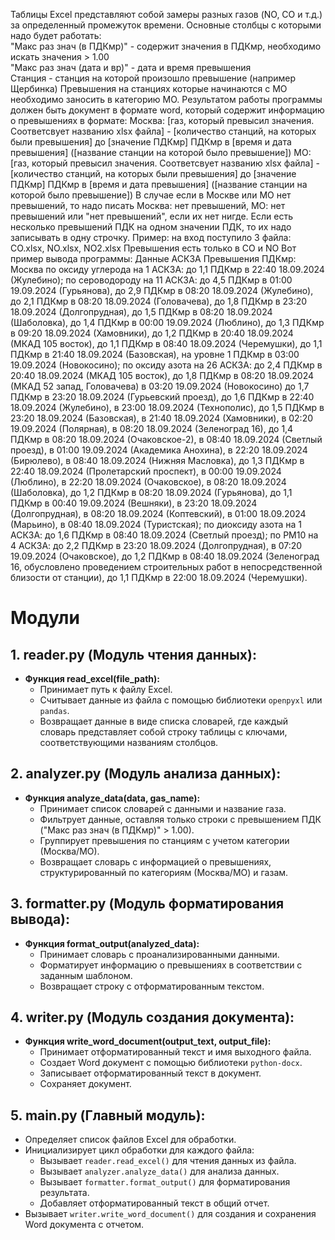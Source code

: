Таблицы Excel представляют собой замеры разных газов (NO, CO и т.д.) за определенный промежуток времени. Основные столбцы с которыми надо будет работать:\
"Макс раз знач (в ПДКмр)" - содержит значения в ПДКмр, необходимо искать значения > 1.00\
"Макс раз знач (дата и вр)" - дата и время превышения\
Станция - станция на которой произошло превышение (например Щербинка)
Превышения на станциях которые начинаются с МО необходимо заносить в категорию МО.
Результатом работы программы должен быть документ в формате word, который содержит информацию о превышениях в формате:
Москва:
[газ, который превысил значения. Соответсвует названию xlsx файла] - [количество станций, на которых были превышения]
до [значение ПДКмр] ПДКмр в [время и дата превышения] ([название станции на которой было превышение])
МО:
[газ, который превысил значения. Соответсвует названию xlsx файла] - [количество станций, на которых были превышения]
до [значение ПДКмр] ПДКмр в [время и дата превышения] ([название станции на которой было превышение])
В случае если в Москве или МО нет превышений, то надо писать Москва: нет превышений, МО: нет превышений или "нет превышений", если их нет нигде. Если есть несколько превышений ПДК на одном значении ПДК, то их надо записывать в одну строчку.
Пример: на вход поступило 3 файла: CO.xlsx, NO.xlsx, NO2.xlsx
Превышения есть только в CO и NO
Вот пример вывода программы:
Данные АСКЗА
Превышения ПДКмр:
Москва
по оксиду углерода на 1 АСКЗА:
до 1,1 ПДКмр в 22:40 18.09.2024 (Жулебино);
по сероводороду на 11 АСКЗА:
до 4,5 ПДКмр в 01:00 19.09.2024 (Гурьянова),
до 2,9 ПДКмр в 08:20 18.09.2024 (Жулебино),
до 2,1 ПДКмр в 08:20 18.09.2024 (Головачева),
до 1,8 ПДКмр в 23:20 18.09.2024 (Долгопрудная),
до 1,5 ПДКмр в 08:20 18.09.2024 (Шаболовка),
до 1,4 ПДКмр в 00:00 19.09.2024 (Люблино),
до 1,3 ПДКмр в 09:20 18.09.2024 (Хамовники),
до 1,2 ПДКмр в 20:40 18.09.2024 (МКАД 105 восток),
до 1,1 ПДКмр в 08:40 18.09.2024 (Черемушки),
до 1,1 ПДКмр в 21:40 18.09.2024 (Базовская),
на уровне 1 ПДКмр в 03:00 19.09.2024 (Новокосино);
по оксиду азота на 26 АСКЗА:
до 2,4 ПДКмр в 20:40 18.09.2024 (МКАД 105 восток),
до 1,8 ПДКмр в 08:20 18.09.2024 (МКАД 52 запад, Головачева)
в 03:20 19.09.2024 (Новокосино)
до 1,7 ПДКмр в 23:20 18.09.2024 (Гурьевский проезд),
до 1,6 ПДКмр в 22:40 18.09.2024 (Жулебино), в 23:00 18.09.2024 (Технополис),
до 1,5 ПДКмр в 23:20 18.09.2024 (Базовская), в 21:40 18.09.2024 (Хамовники), в 02:20 19.09.2024 (Полярная), в 08:20 18.09.2024 (Зеленоград 16),
до 1,4 ПДКмр в 08:20 18.09.2024 (Очаковское-2), в 08:40 18.09.2024 (Светлый проезд), в 01:00 19.09.2024 (Академика Анохина), в 22:20 18.09.2024 (Бирюлево), в 08:40 18.09.2024 (Нижняя Масловка),
до 1,3 ПДКмр в 22:40 18.09.2024 (Пролетарский проспект), в 00:00 19.09.2024 (Люблино), в 22:20 18.09.2024 (Очаковское), в 08:20 18.09.2024 (Шаболовка),
до 1,2 ПДКмр в 08:20 18.09.2024 (Гурьянова),
до 1,1 ПДКмр в 00:40 19.09.2024 (Вешняки), в 23:20 18.09.2024 (Долгопрудная), в 08:20 18.09.2024 (Коптевский), в 01:00 18.09.2024 (Марьино), в 08:40 18.09.2024 (Туристская);
по диоксиду азота на 1 АСКЗА:
до 1,6 ПДКмр в 08:40 18.09.2024 (Светлый проезд);
по РМ10 на 4 АСКЗА:
до 2,2 ПДКмр в 23:20 18.09.2024 (Долгопрудная), в 07:20 19.09.2024 (Очаковское),
до 1,2 ПДКмр в 08:40 18.09.2024 (Зеленоград 16, обусловлено проведением строительных работ в непосредственной близости от станции),
до 1,1 ПДКмр в 22:00 18.09.2024 (Черемушки).



# Модули

## 1. reader.py (Модуль чтения данных):
- **Функция read_excel(file_path):**
  - Принимает путь к файлу Excel.
  - Считывает данные из файла с помощью библиотеки `openpyxl` или `pandas`.
  - Возвращает данные в виде списка словарей, где каждый словарь представляет собой строку таблицы с ключами, соответствующими названиям столбцов.

## 2. analyzer.py (Модуль анализа данных):
- **Функция analyze_data(data, gas_name):**
  - Принимает список словарей с данными и название газа.
  - Фильтрует данные, оставляя только строки с превышением ПДК ("Макс раз знач (в ПДКмр)" > 1.00).
  - Группирует превышения по станциям с учетом категории (Москва/МО).
  - Возвращает словарь с информацией о превышениях, структурированный по категориям (Москва/МО) и газам.

## 3. formatter.py (Модуль форматирования вывода):
- **Функция format_output(analyzed_data):**
  - Принимает словарь с проанализированными данными.
  - Форматирует информацию о превышениях в соответствии с заданным шаблоном.
  - Возвращает строку с отформатированным текстом.

## 4. writer.py (Модуль создания документа):
- **Функция write_word_document(output_text, output_file):**
  - Принимает отформатированный текст и имя выходного файла.
  - Создает Word документ с помощью библиотеки `python-docx`.
  - Записывает отформатированный текст в документ.
  - Сохраняет документ.

## 5. main.py (Главный модуль):
- Определяет список файлов Excel для обработки.
- Инициализирует цикл обработки для каждого файла:
  - Вызывает `reader.read_excel()` для чтения данных из файла.
  - Вызывает `analyzer.analyze_data()` для анализа данных.
  - Вызывает `formatter.format_output()` для форматирования результата.
  - Добавляет отформатированный текст в общий отчет.
- Вызывает `writer.write_word_document()` для создания и сохранения Word документа с отчетом.




